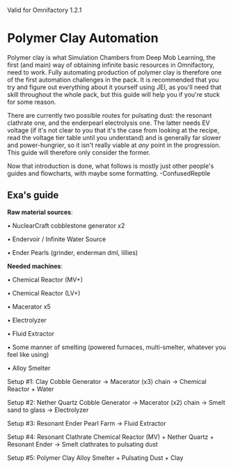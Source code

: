 Valid for Omnifactory 1.2.1
# Polymer Clay Automation
Polymer clay is what Simulation Chambers from Deep Mob Learning, the first (and main) way of obtaining infinite basic resources in Omnifactory, need to work. Fully automating production of polymer clay is therefore one of the first automation challenges in the pack. It is recommended that you try and figure out everything about it yourself using JEI, as you'll need that skill throughout the whole pack, but this guide will help you if you're stuck for some reason.

There are currently two possible routes for pulsating dust: the resonant clathrate one, and the enderpearl electrolysis one. The latter needs EV voltage (if it's not clear to you that it's the case from looking at the recipe, read the voltage tier table until you understand) and is generally far slower and power-hungrier, so it isn't really viable at *any* point in the progression. This guide will therefore only consider the former. 

Now that introduction is done, what follows is mostly just other people's guides and flowcharts, with maybe some formatting.
-ConfusedReptile
## Exa's guide
**Raw material sources**:

• NuclearCraft cobblestone generator x2

• Endervoir / Infinite Water Source

• Ender Pearls (grinder, enderman dml, lillies)


**Needed machines**:

• Chemical Reactor (MV+)

• Chemical Reactor (LV+)

• Macerator x5

• Electrolyzer

• Fluid Extractor

• Some manner of smelting (powered furnaces, multi-smelter, whatever you feel like using)

• Alloy Smelter

Setup #1: Clay
Cobble Generator -> Macerator (x3) chain -> Chemical Reactor + Water

Setup #2: Nether Quartz
Cobble Generator -> Macerator (x2) chain -> Smelt sand to glass -> Electrolyzer

Setup #3: Resonant Ender
Pearl Farm -> Fluid Extractor

Setup #4: Resonant Clathrate
Chemical Reactor (MV) + Nether Quartz + Resonant Ender -> Smelt clathrates to pulsating dust

Setup #5: Polymer Clay
Alloy Smelter + Pulsating Dust + Clay
